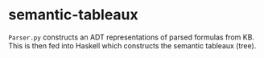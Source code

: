 # semantic-tableaux

`Parser.py` constructs an ADT representations of parsed formulas from KB. 
This is then fed into Haskell which constructs the semantic tableaux (tree).
